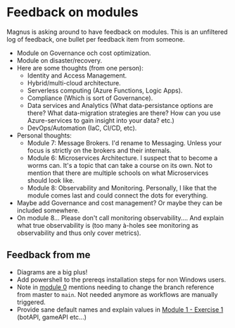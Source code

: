 # Feedback on modules

Magnus is asking around to have feedback on modules. This is an unfiltered log of feedback, one bullet per feedback item from someone.

* Module on Governance och cost optimization.
* Module on disaster/recovery.
* Here are some thoughts (from one person):
  * Identity and Access Management.
  * Hybrid/multi-cloud architecture.
  * Serverless computing (Azure Functions, Logic Apps).
  * Compliance (Which is sort of Governance).
  * Data services and Analytics (What data-persistance options are there? What data-migration strategies are there? How can you use Azure-services to gain insight into your data? etc.)
  * DevOps/Automation (IaC, CI/CD, etc).
* Personal thoughts:
  * Module 7: Message Brokers. I'd rename to Messaging. Unless your focus is strictly on the brokers and their internals.
  * Module 6: Microservices Architecture. I suspect that to become a worms can. It's a topic that can take a course on its own. Not to mention that there are multiple schools on what Microservices should look like.
  * Module 8: Observability and Monitoring. Personally, I like that the module comes last and could connect the dots for everything.
* Maybe add Governance and cost management? Or maybe they can be included somewhere.
* On module 8... Please don't call monitoring observability.... And explain what true observability is (too many à-holes see monitoring as observability and thus only cover metrics).


## Feedback from me
* Diagrams are a big plus!
* Add powershell to the prereqs installation steps for non Windows users.
* Note in [module 0](./module-0-prerequisites-and-introduction/Readme.md) mentions needing to change the branch reference from master to `main`. Not needed anymore as workflows are manually triggered.
* Provide sane default names and explain values in [Module 1 - Exercise 1](./module-1-azure-architecture-introduction/Exercise1.ps1) (botAPI, gameAPI etc...)
